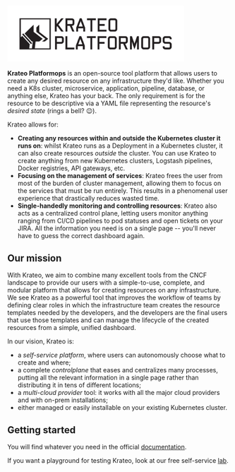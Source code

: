<img src="/docs/media/logo.svg" alt="Krateo Platformops" width="400">

**Krateo Platformops** is an open-source tool platform that allows users to create any desired resource on any infrastructure they'd like. Whether you need a K8s cluster, microservice, application, pipeline, database, or anything else, Krateo has your back. The only requirement is for the resource to be descriptive via a YAML file representing the resource's _desired state_ (rings a bell? 😉).

Krateo allows for:

- **Creating any resources within and outside the Kubernetes cluster it runs on**: whilst Krateo runs as a Deployment in a Kubernetes cluster, it can also create resources _outside_ the cluster. You can use Krateo to create anything from new Kubernetes clusters, Logstash pipelines, Docker registries, API gateways, etc.
- **Focusing on the management of services**: Krateo frees the user from most of the burden of cluster management, allowing them to focus on the services that must be run entirely. This results in a phenomenal user experience that drastically reduces wasted time.
- **Single-handedly monitoring and controlling resources**: Krateo also acts as a centralized control plane, letting users monitor anything ranging from CI/CD pipelines to pod statuses and open tickets on your JIRA. All the information you need is on a single page -- you'll never have to guess the correct dashboard again.

## Our mission

With Krateo, we aim to combine many excellent tools from the CNCF landscape to provide our users with a simple-to-use, complete, and modular platform that allows for creating resources on any infrastructure. We see Krateo as a powerful tool that improves the workflow of teams by defining clear roles in which the infrastructure team creates the resource templates needed by the developers, and the developers are the final users that use those templates and can manage the lifecycle of the created resources from a simple, unified dashboard.

In our vision, Krateo is:

- a _self-service platform_, where users can autonomously choose what to create and where;
- a complete _controlplane_ that eases and centralizes many processes, putting all the relevant information in a single page rather than distributing it in tens of different locations;
- a _multi-cloud provider_ tool: it works with all the major cloud providers and with on-prem installations;
- either managed or easily installable on your existing Kubernetes cluster.

## Getting started

You will find whatever you need in the official <a href="https://docs.krateo.io/">documentation</a>.

If you want a playground for testing Krateo, look at our free self-service <a href="https://killercoda.com/krateoplatformops/">lab</a>.
